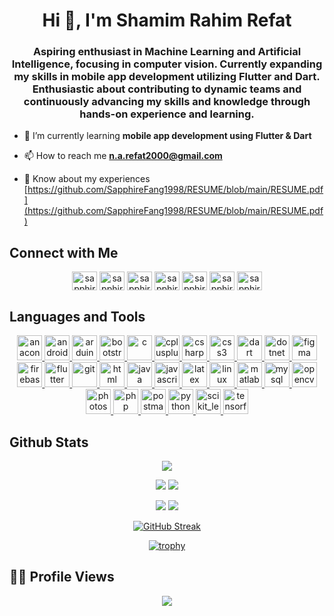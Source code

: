 <h1 align="center">Hi 👋, I'm Shamim Rahim Refat</h1>
<h3 align="center">Aspiring enthusiast in Machine Learning and Artificial Intelligence, focusing in computer vision. Currently expanding my skills in mobile app development utilizing Flutter and Dart. Enthusiastic about contributing to dynamic teams and continuously advancing my skills and knowledge through hands-on experience and learning.</h3>

- 🌱 I’m currently learning **mobile app development using Flutter & Dart**

- 📫 How to reach me **n.a.refat2000@gmail.com**

- 📄 Know about my experiences [https://github.com/SapphireFang1998/RESUME/blob/main/RESUME.pdf](https://github.com/SapphireFang1998/RESUME/blob/main/RESUME.pdf)

## Connect with Me
<p align="center">
    <a href="https://linkedin.com/in/sapphirefang1998" target="blank"><img align="center" src="https://raw.githubusercontent.com/rahuldkjain/github-profile-readme-generator/master/src/images/icons/Social/linked-in-alt.svg" alt="sapphirefang1998" height="30" width="40" /></a>
    <a href="https://kaggle.com/sapphirefang1998" target="blank"><img align="center" src="https://raw.githubusercontent.com/rahuldkjain/github-profile-readme-generator/master/src/images/icons/Social/kaggle.svg" alt="sapphirefang1998" height="30" width="40" /></a>
    <a href="https://fb.com/sapphirefang1998" target="blank"><img align="center" src="https://raw.githubusercontent.com/rahuldkjain/github-profile-readme-generator/master/src/images/icons/Social/facebook.svg" alt="sapphirefang1998" height="30" width="40" /></a>
    <a href="https://instagram.com/sapphirefang1998" target="blank"><img align="center" src="https://raw.githubusercontent.com/rahuldkjain/github-profile-readme-generator/master/src/images/icons/Social/instagram.svg" alt="sapphirefang1998" height="30" width="40" /></a>
    <a href="https://www.youtube.com/c/sapphirefang1998" target="blank"><img align="center" src="https://raw.githubusercontent.com/rahuldkjain/github-profile-readme-generator/master/src/images/icons/Social/youtube.svg" alt="sapphirefang1998" height="30" width="40" /></a>
    <a href="https://www.codechef.com/users/sapphirefang98" target="blank"><img align="center" src="https://cdn.jsdelivr.net/npm/simple-icons@3.1.0/icons/codechef.svg" alt="sapphirefang98" height="30" width="40" /></a>
    <a href="https://codeforces.com/profile/sapphire_fang" target="blank"><img align="center" src="https://raw.githubusercontent.com/rahuldkjain/github-profile-readme-generator/master/src/images/icons/Social/codeforces.svg" alt="sapphire_fang" height="30" width="40" /></a>
</p>

## Languages and Tools
<p align="center"> 
    <a href="https://www.anaconda.com/" target="_blank" rel="noreferrer"> <img src="https://skillicons.dev/icons?i=anaconda&theme=dark" alt="anaconda" width="40" height="40"/> </a> 
    <a href="https://developer.android.com/" target="_blank" rel="noreferrer"> <img src="https://skillicons.dev/icons?i=androidstudio&theme=dark" alt="android" width="40" height="40"/> </a> 
    <a href="https://www.arduino.cc/" target="_blank" rel="noreferrer"> <img src="https://skillicons.dev/icons?i=arduino&theme=dark" alt="arduino" width="40" height="40"/> </a> 
    <a href="https://getbootstrap.com/" target="_blank" rel="noreferrer"> <img src="https://skillicons.dev/icons?i=bootstrap&theme=dark" alt="bootstrap" width="40" height="40"/> </a> 
    <a href="https://www.cprogramming.com/" target="_blank" rel="noreferrer"> <img src="https://skillicons.dev/icons?i=c&theme=dark" alt="c" width="40" height="40"/> </a> 
    <a href="https://www.w3schools.com/cpp/" target="_blank" rel="noreferrer"> <img src="https://skillicons.dev/icons?i=cpp&theme=dark" alt="cplusplus" width="40" height="40"/> </a> 
    <a href="https://www.w3schools.com/cs/" target="_blank" rel="noreferrer"> <img src="https://skillicons.dev/icons?i=cs&theme=dark" alt="csharp" width="40" height="40"/> </a> 
    <a href="https://www.w3schools.com/css/" target="_blank" rel="noreferrer"> <img src="https://skillicons.dev/icons?i=css&theme=dark" alt="css3" width="40" height="40"/> </a> 
    <a href="https://dart.dev/" target="_blank" rel="noreferrer"> <img src="https://skillicons.dev/icons?i=dart&theme=dark" alt="dart" width="40" height="40"/> </a> 
    <a href="https://dotnet.microsoft.com/" target="_blank" rel="noreferrer"> <img src="https://skillicons.dev/icons?i=dotnet&theme=dark" alt="dotnet" width="40" height="40"/> </a> 
    <a href="https://www.figma.com/" target="_blank" rel="noreferrer"> <img src="https://skillicons.dev/icons?i=figma&theme=dark" alt="figma" width="40" height="40"/> </a> 
    <a href="https://firebase.google.com/" target="_blank" rel="noreferrer"> <img src="https://skillicons.dev/icons?i=firebase&theme=dark" alt="firebase" width="40" height="40"/> </a> 
    <a href="https://flutter.dev/" target="_blank" rel="noreferrer"> <img src="https://skillicons.dev/icons?i=flutter&theme=dark" alt="flutter" width="40" height="40"/> </a> 
    <a href="https://git-scm.com/" target="_blank" rel="noreferrer"> <img src="https://skillicons.dev/icons?i=git&theme=dark" alt="git" width="40" height="40"/> </a> 
    <a href="https://www.w3.org/html/" target="_blank" rel="noreferrer"> <img src="https://skillicons.dev/icons?i=html&theme=dark" alt="html" width="40" height="40"/> </a> 
    <a href="https://www.java.com/" target="_blank" rel="noreferrer"> <img src="https://skillicons.dev/icons?i=java&theme=dark" alt="java" width="40" height="40"/> </a> 
    <a href="https://developer.mozilla.org/en-US/docs/Web/JavaScript/" target="_blank" rel="noreferrer"> <img src="https://skillicons.dev/icons?i=js&theme=dark" alt="javascript" width="40" height="40"/> </a> 
    <a href="https://www.overleaf.com/" target="_blank" rel="noreferrer"> <img src="https://skillicons.dev/icons?i=latex&theme=dark" alt="latex" width="40" height="40"/> </a> 
    <a href="https://www.linux.org/" target="_blank" rel="noreferrer"> <img src="https://skillicons.dev/icons?i=linux&theme=dark" alt="linux" width="40" height="40"/> </a> 
    <a href="https://www.mathworks.com/" target="_blank" rel="noreferrer"> <img src="https://skillicons.dev/icons?i=matlab&theme=dark" alt="matlab" width="40" height="40"/> </a> 
    <a href="https://www.mysql.com/" target="_blank" rel="noreferrer"> <img src="https://skillicons.dev/icons?i=mysql&theme=dark" alt="mysql" width="40" height="40"/> </a> 
    <a href="https://opencv.org/" target="_blank" rel="noreferrer"> <img src="https://skillicons.dev/icons?i=opencv&theme=dark" alt="opencv" width="40" height="40"/> </a> 
    <a href="https://www.adobe.com/products/photoshop.html" target="_blank" rel="noreferrer"> <img src="https://skillicons.dev/icons?i=ps&theme=dark" alt="photoshop" width="40" height="40"/> </a> 
    <a href="https://www.php.net" target="_blank" rel="noreferrer"> <img src="https://skillicons.dev/icons?i=php&theme=dark" alt="php" width="40" height="40"/> </a> 
    <a href="https://postman.com" target="_blank" rel="noreferrer"> <img src="https://skillicons.dev/icons?i=postman&theme=dark" alt="postman" width="40" height="40"/> </a> 
    <a href="https://www.python.org" target="_blank" rel="noreferrer"> <img src="https://skillicons.dev/icons?i=py&theme=dark" alt="python" width="40" height="40"/> </a> 
    <a href="https://scikit-learn.org/" target="_blank" rel="noreferrer"> <img src="https://skillicons.dev/icons?i=sklearn&theme=dark" alt="scikit_learn" width="40" height="40"/> </a> 
    <a href="https://www.tensorflow.org" target="_blank" rel="noreferrer"> <img src="https://skillicons.dev/icons?i=tensorflow&theme=dark" alt="tensorflow" width="40" height="40"/> </a> 
</p>

## Github Stats
<div align="center">
    
![](http://github-profile-summary-cards.vercel.app/api/cards/profile-details?username=SapphireFang1998&theme=dracula)

![](http://github-profile-summary-cards.vercel.app/api/cards/stats?username=SapphireFang1998&theme=dracula)
![](http://github-profile-summary-cards.vercel.app/api/cards/productive-time?username=SapphireFang1998&theme=dracula)

![](http://github-profile-summary-cards.vercel.app/api/cards/repos-per-language?username=SapphireFang1998&theme=dracula)
![](http://github-profile-summary-cards.vercel.app/api/cards/most-commit-language?username=SapphireFang1998&theme=dracula)

[![GitHub Streak](https://streak-stats.demolab.com?user=SapphireFang1998&theme=dracula&card_width=700)](https://git.io/streak-stats)

[![trophy](https://github-profile-trophy.vercel.app/?username=sapphirefang1998&theme=dracula&row=2&column=5)](https://github.com/ryo-ma/github-profile-trophy)

</div>

## 🤵‍♂️ Profile Views
<div align="center">
    
![](https://count.getloli.com/@SapphireFang1998?name=SapphireFang1998&theme=booru-vp&padding=7&offset=0&align=bottom&scale=1&pixelated=1&darkmode=0)

</div>

